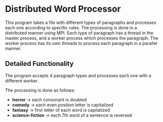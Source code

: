 # Distributed Word Processor
This program takes a file with different types of paragraphs and processes each one according to specific rules.
The processing is done in a distributed manner using MPI. Each type of paragraph has a thread in the master process, and a worker process which processes the paragraph.
The worker process has its own threads to process each paragraph in a parallel manner.

## Detailed Functionality
The program accepts 4 paragraph types and processes each one with a different worker.  
  
The processing is done as follows:
* **horror** -> each consonant is doubled
* **comedy** -> each even position letter is capitalized
* **fantasy** -> first letter of each word is capitalized
* **science-fiction** -> each 7th word of a sentence is reversed
